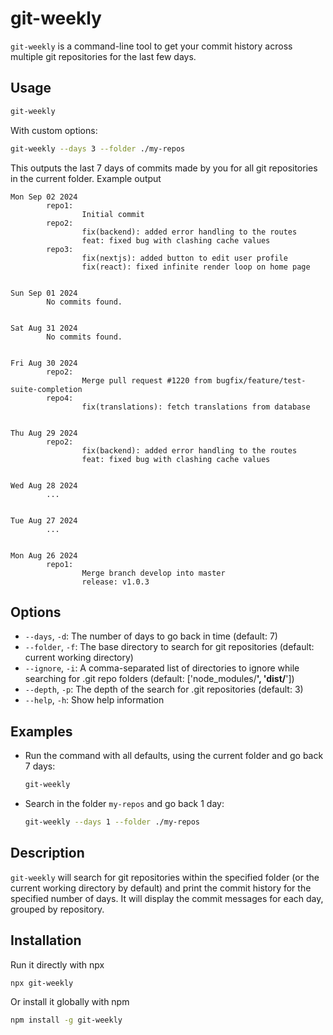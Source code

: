# git-weekly

`git-weekly` is a command-line tool to get your commit history across multiple git repositories for the last few days.

## Usage

```sh
git-weekly
```
With custom options:
```sh
git-weekly --days 3 --folder ./my-repos
```
This outputs the last 7 days of commits made by you for all git repositories in the current folder.
Example output
```
Mon Sep 02 2024
        repo1:
                Initial commit
        repo2:
                fix(backend): added error handling to the routes
                feat: fixed bug with clashing cache values
        repo3:
                fix(nextjs): added button to edit user profile
                fix(react): fixed infinite render loop on home page


Sun Sep 01 2024
        No commits found.


Sat Aug 31 2024
        No commits found.


Fri Aug 30 2024
        repo2:
                Merge pull request #1220 from bugfix/feature/test-suite-completion
        repo4:
                fix(translations): fetch translations from database


Thu Aug 29 2024
        repo2:
                fix(backend): added error handling to the routes
                feat: fixed bug with clashing cache values


Wed Aug 28 2024
        ...


Tue Aug 27 2024
        ...


Mon Aug 26 2024
        repo1:
                Merge branch develop into master
                release: v1.0.3
```


## Options

- `--days`, `-d`: The number of days to go back in time (default: 7)
- `--folder`, `-f`: The base directory to search for git repositories (default: current working directory)
- `--ignore`, `-i`: A comma-separated list of directories to ignore while searching for .git repo folders (default: ['node_modules/**', 'dist/**'])
- `--depth`, `-p`: The depth of the search for .git repositories (default: 3)
- `--help`, `-h`: Show help information

## Examples

- Run the command with all defaults, using the current folder and go back 7 days:
  ```sh
  git-weekly
  ```

- Search in the folder `my-repos` and go back 1 day:
  ```sh
  git-weekly --days 1 --folder ./my-repos
  ```

## Description

`git-weekly` will search for git repositories within the specified folder (or the current working directory by default) and print the commit history for the specified number of days. It will display the commit messages for each day, grouped by repository.

## Installation

Run it directly with npx
```sh
npx git-weekly
```

Or install it globally with npm
```sh
npm install -g git-weekly
```
